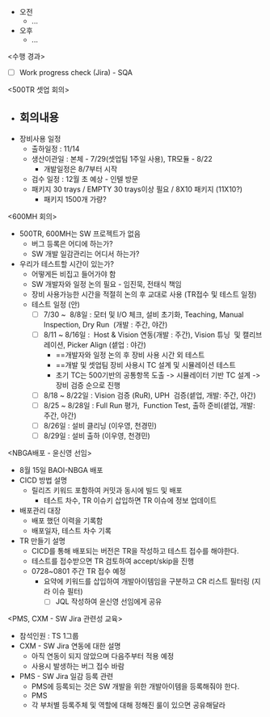 - 오전
	- ...
- 오후
	- ...

<수행 경과>
- [ ] Work progress check (Jira) - SQA

<500TR 셋업 회의>
- 회의내용
	- 
- 장비사용 일정
	- 출하일정 : 11/14
	- 생산이관일 : 본체 - 7/29(셋업팀 1주일 사용), TR모듈 - 8/22
		- 개발일정은 8/7부터 시작
	- 검수 일정 : 12월 초 예상 - 인텔 방문
	- 패키지 30 trays / EMPTY 30 trays이상 필요 / 8X10 패키지 (11X10?)
		- 패키지 1500개 가량?

<600MH 회의>
- 500TR, 600MH는 SW 프로젝트가 없음
	- 버그 등록은 어디에 하는가?
	- SW 개발 일감관리는 어디서 하는가?
- 우리가 테스트할 시간이 있는가?
	- 어떻게든 비집고 들어가야 함
	- SW 개발자와 일정 논의 필요 - 임진묵, 전태식 책임
	- 장비 사용가능한 시간을 적절히 논의 후 교대로 사용 (TR접수 및 테스트 일정)
	- 테스트 일정 (안)
		- [ ] 7/30 ~  8/8일 : 모터 및 I/O 체크, 설비 초기화, Teaching, Manual Inspection, Dry Run  (개발 : 주간, 야간)
		- [ ] 8/11 ~ 8/16일 :  Host & Vision 연동(개발 : 주간), Vision 튜닝  및 캘리브레이션, Picker Align (셑업 : 야간)
			- ==개발자와 일정 논의 후 장비 사용 시간 외 테스트
			- ==개발 및 셋업팀 장비 사용시 TC 설계 및 시뮬레이션 테스트
			- 초기 TC는 500기반의 공통항목 도출 -> 시뮬레이터 기반 TC 설계 -> 장비 검증 순으로 진행
		- [ ] 8/18 ~ 8/22일 : Vision 검증 (RuR), UPH  검증(셑업, 개발: 주간, 야간)
		- [ ] 8/25 ~ 8/28일 : Full Run 평가,  Function Test, 출하 준비(셑업, 개발: 주간, 야간)
		- [ ] 8/26일 : 설비 클리닝 (이우영, 천경민)
		- [ ] 8/29일 : 설비 출하 (이우영, 천경민)

<NBGA배포 - 윤신영 선임>
- 8월 15일 BAOI-NBGA 배포
- CICD 방법 설명
	- 릴리즈 키워드 포함하여 커밋과 동시에 빌드 및 배포
		- 테스트 차수, TR 이슈키 삽입하면 TR 이슈에 정보 업데이트
- 배포관리 대장
	- 배포 했던 이력을 기록함
	- 배포일자, 테스트 차수 기록
- TR 만들기 설명
	- CICD를 통해 배포되는 버전은 TR을 작성하고 테스트 접수를 해야한다.
	- 테스트를 접수받으면 TR 검토하여 accept/skip을 진행
	- 0728~0801 주간 TR 접수 예정
		- 요약에 키워드를 삽입하여 개발아이템임을 구분하고 CR 리스트 필터링 (지라 이슈 필터)
			- [ ] JQL 작성하여 윤신영 선임에게 공유

<PMS, CXM - SW Jira 관련성 교육>
- 참석인원 : TS 1그룹
- CXM - SW Jira 연동에 대한 설명
	- 아직 연동이 되지 않았으며 다음주부터 적용 예정
	- 사용시 발생하는 버그 접수 바람
- PMS - SW Jira 일감 등록 관련
	- PMS에 등록되는 것은 SW 개발을 위한 개발아이템을 등록해줘야 한다.
	- PMS
	- 각 부처별 등록주체 및 역할에 대해 정해진 룰이 있으면 공유해달라
